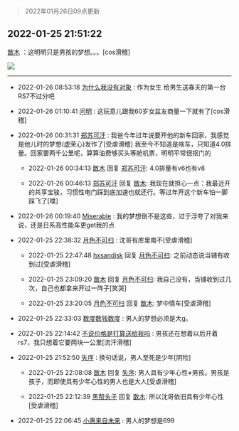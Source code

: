 > 2022年01月26日09点更新
<link rel="stylesheet" href="https://cdn.jsdelivr.net/gh/taotie6/sampleJSON@main/css/photo_show.css">
<meta name="referrer" content="no-referrer" />


 ## 2022-01-25 21:51:22 

 [㪚木](https://www.coolapk.com/feed/33094189?shareKey=YjhmNTZjNDM2ZWZjNjFmMDAxZmY~) ：这明明只是男孩的梦想。。。[cos滑稽] 

<div class="album">
<img class="img-item" src="https://image.coolapk.com/feed/2020/0606/14/1081091_625cb65a_5615_402@306x306.gif" />
</div>

 ------- 

- 2022-01-26 08:53:18 [为什么我没有对象](uid=2236988) : 作为女生 给男生送春天的第一台RS7不过分吧 

- 2022-01-26 01:10:41 [问明](uid=2554027) : 这玩意儿跟我60岁女盆友商量一下就有了[cos滑稽] 

- 2022-01-26 00:31:31 [郑苏可汗](uid=678781) : 我爸今年过年说要开他的新车回家，我感觉是他儿时的梦想(虚荣心)发作了[受虐滑稽]
我至今不知道是啥车，只知道4.0排量。回家要两千公里呢，算算油费够买头等舱机票，明明平常很抠门的 

    - 2022-01-26 00:34:13 [㪚木](uid=1081091) 回复 [郑苏可汗](uid=678781): 4.0排量有v6也有v8 

    - 2022-01-26 00:46:13 [郑苏可汗](uid=678781) 回复 [㪚木](uid=1081091): 我现在就担心一点：我最近开的共享宝骏，习惯性电门踩到底加速也就还行。等过年开这个新车怕一脚踩飞了[噗] 

- 2022-01-26 00:19:40 [Miserable](uid=717620) : 我的梦想倒不是这些，过于浮夸了对我来说，还是日系高性能车更get我的点 

- 2022-01-25 22:38:32 [月色不可扫](uid=3639201) : 沈哥有库里南不[受虐滑稽] 

    - 2022-01-25 22:47:48 [hxsandjsk](uid=2621705) 回复 [月色不可扫](uid=3639201): 之前动态说当铺有收到过[受虐滑稽] 

    - 2022-01-25 23:09:20 [㪚木](uid=1081091) 回复 [月色不可扫](uid=3639201): 我自己没有，当铺收到过几次，自己也都拿来开过一阵子[笑哭] 

    - 2022-01-25 23:20:05 [月色不可扫](uid=3639201) 回复 [㪚木](uid=1081091): 梦中情车[受虐滑稽] 

- 2022-01-25 22:33:03 [数度数独数度](uid=1649918) : 男人的梦想必须是大g。 

- 2022-01-25 22:14:42 [不说价格是打算送给我吗](uid=3415876) : 男孩还在想着以后开着rs7，我只想着它要两块一公里[流汗滑稽] 

- 2022-01-25 21:52:50 [失序](uid=1009107) : 换句话说，男人至死是少年[阴险] 

    - 2022-01-25 22:08:08 [㪚木](uid=1081091) 回复 [失序](uid=1009107): 男人具有少年心性≠男孩。男孩是孩子，而即使具有少年心性的男人也是大人[受虐滑稽] 

    - 2022-01-25 22:12:39 [黑帮头子](uid=2838832) 回复 [㪚木](uid=1081091): 所以沈哥依旧具有少年心性[受虐滑稽] 

- 2022-01-25 22:06:45 [小惠来自未来](uid=847097) : 男人的梦想是699 

